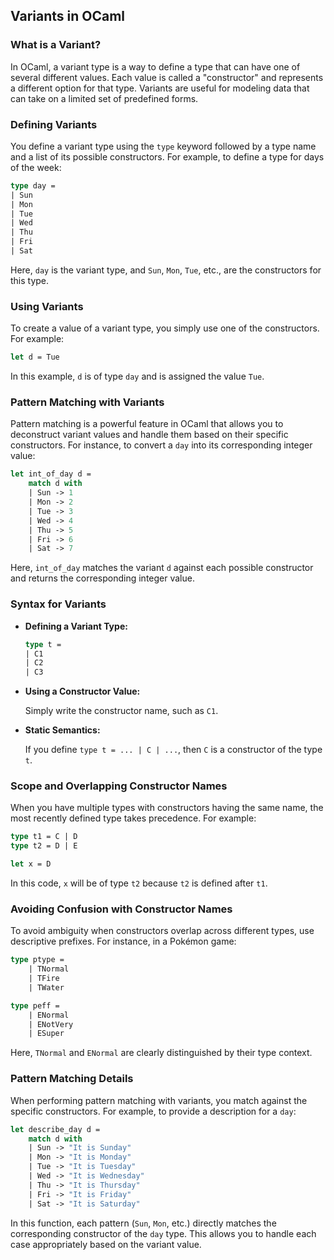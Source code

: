 ## Variants in OCaml

### What is a Variant?

In OCaml, a variant type is a way to define a type that can have one of several different values. Each value is called a "constructor" and represents a different option for that type. Variants are useful for modeling data that can take on a limited set of predefined forms.

### Defining Variants

You define a variant type using the `type` keyword followed by a type name and a list of its possible constructors. For example, to define a type for days of the week:

```ocaml
type day =
| Sun
| Mon
| Tue
| Wed
| Thu
| Fri
| Sat
```

Here, `day` is the variant type, and `Sun`, `Mon`, `Tue`, etc., are the constructors for this type.

### Using Variants

To create a value of a variant type, you simply use one of the constructors. For example:

```ocaml
let d = Tue
```

In this example, `d` is of type `day` and is assigned the value `Tue`.

### Pattern Matching with Variants

Pattern matching is a powerful feature in OCaml that allows you to deconstruct variant values and handle them based on their specific constructors. For instance, to convert a `day` into its corresponding integer value:

```ocaml
let int_of_day d =
    match d with
    | Sun -> 1
    | Mon -> 2
    | Tue -> 3
    | Wed -> 4
    | Thu -> 5
    | Fri -> 6
    | Sat -> 7
```

Here, `int_of_day` matches the variant `d` against each possible constructor and returns the corresponding integer value.

### Syntax for Variants

- **Defining a Variant Type:**

    ```ocaml
    type t =
    | C1
    | C2
    | C3
    ```

- **Using a Constructor Value:**

    Simply write the constructor name, such as `C1`.

- **Static Semantics:**

    If you define `type t = ... | C | ...`, then `C` is a constructor of the type `t`.

### Scope and Overlapping Constructor Names

When you have multiple types with constructors having the same name, the most recently defined type takes precedence. For example:

```ocaml
type t1 = C | D
type t2 = D | E

let x = D
```

In this code, `x` will be of type `t2` because `t2` is defined after `t1`.

### Avoiding Confusion with Constructor Names

To avoid ambiguity when constructors overlap across different types, use descriptive prefixes. For instance, in a Pokémon game:

```ocaml
type ptype =
    | TNormal
    | TFire
    | TWater

type peff =
    | ENormal
    | ENotVery
    | ESuper
```

Here, `TNormal` and `ENormal` are clearly distinguished by their type context.

### Pattern Matching Details

When performing pattern matching with variants, you match against the specific constructors. For example, to provide a description for a `day`:

```ocaml
let describe_day d =
    match d with
    | Sun -> "It is Sunday"
    | Mon -> "It is Monday"
    | Tue -> "It is Tuesday"
    | Wed -> "It is Wednesday"
    | Thu -> "It is Thursday"
    | Fri -> "It is Friday"
    | Sat -> "It is Saturday"
```

In this function, each pattern (`Sun`, `Mon`, etc.) directly matches the corresponding constructor of the `day` type. This allows you to handle each case appropriately based on the variant value.